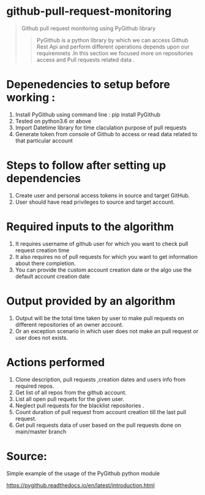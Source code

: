 # github-pull-request-monitoring
>Github pull request monitoring using PyGithub library
>>PyGithub is a python library by which we can access Github Rest Api and perform different operations depends upon our requiremnets .In this section we focused more on repositories access and Pull requests related data .

# Depenedencies to setup before working :
1) Install PyGithub using command line : pip install PyGithub
2) Tested on python3.6 or above
3) Import Datetime library for time claculation purpose of pull requests
4) Generate token from console of Github to access or read data related to that particular account

# Steps to follow after setting up dependencies

1) Create user and personal access tokens in source and target GitHub. 
2) User should have read privileges to source and target account.

# Required inputs to the algorithm

1) It requires username of github user for which you want to check pull request creation time
2) It also requires no of pull requests for which you want to get information about there completion.
3) You can provide the custom account creation date or the algo use the default account creation date

# Output provided by an algorithm

1) Output will be the total time taken by user to make pull requests on different repositories of an owner account.
2) Or an exception scenario in which user does not make an pull request or user does not exists.
# Actions performed

 1) Clone description, pull requests ,creation dates and users info from required repos.
 2) Get list of all repos from the github account.
 3) List all open pull requets for the given user.
 4) Neglect pull requests for the blacklist repositories .
 5) Count duration of pull request from account creation till the last pull request.
 6) Get pull requests data of user based on the pull requests done on main/master branch
 
# Source: 
Simple example of the usage of the PyGithub python module

https://pygithub.readthedocs.io/en/latest/introduction.html

